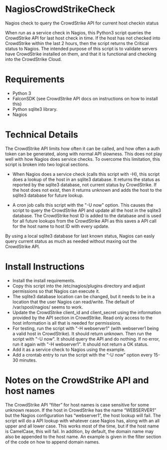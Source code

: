 # NagiosCrowdStrikeCheck
Nagios check to query the CrowdStrike API for current host checkin status

When run as a service check in Nagios, this Python3 script queries the CrowdStrike API for last host check in time. If the host has not checked into CrowdStrike within the last 2 hours, then the script returns the Critical status to Nagios. 
The intended purpose of this script is to validate servers have CrowdStrike installed on them, and that it is functional and checking into the CrowdStrike Cloud. 

# Requirements
* Python 3
* FalconSDK (see CrowdStrike API docs on instructions on how to install this) 
* Python sqlite3 library. 
* Nagios

# Technical Details
The CrowdStrike API limits how often it can be called, and how often a auth token can be generated, along with normal API slowness. This does not play well with how Nagios does service checks. To overcome this limitation, this script is broken into two logical sections. 

* When Nagios does a service check (calls this script with -H), this script does a lookup of the host in an sqlite3 database. It returns the status as reported by the sqlite3 database, not current status by CrowdStrike. If the host does not exist, then it returns unknown and adds the host to the sqlite3 database for future lookup. 

* A cron job calls this script with the "-U now" option. This causes the script to query the CrowdStrike API and update all the host in the sqlite3 database. The CrowdStrike host ID is added to the database and is used for all future lookups from the CrowdStrike API as this saves a API call for the host name to host ID with every update.  

By using a local sqlite3 database for last known status, Nagios can easly query current status as much as needed without maxing out the CrowdStrike API. 


# Install Instructions
 * Install the install requirements. 
 * Copy this script into the /etc/nagios/plugins directory and adjust permissions so that Nagios can execute it. 
 * The sqlite3 database location can be changed, but it needs to be in a location that the user Nagios can read/write. The default of /var/spool/nagios/ seems to work. 
 * Update the CrowdStrike client_id and client_secret using the information provided by the API section in CrowdStrike. Read only access to the host information is all that is needed for permissions. 
 * For testing, run the script with "-H webserver1" (with webserver1 being a valid host in CrowdStrike). It should return unknown. Then run the script with "-U now". It should query the API and do nothing. If no error, run it again with "-H webserver1". It should not return a OK status. 
 * Add it as a service check to Nagios using the example. 
* Add a crontab entry to run the script with the “-U now” option every 15-30 minutes.

# Notes on the CrowdStrike API and host names
The CrowdStrike API “filter” for host names is case sensitive for some unknown reason. If the host in CrowdStrike has the name “WEBSERVER1” but the Nagios configuration has “webserver1”, the host lookup will fail.  The script will do a API lookup with whatever case Nagios has, along with an all upper and all lower case.  This works most of the time, but if the host name is CamelCase, this will fail.  In addition, by default, the domain name may also be appended to the host name. An example is given in the filter section of the code on how to append domain names. 





